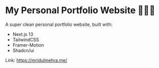 # My Personal Portfolio Website 🧑🏻‍💻

A super clean personal portfolio website, built with:

- Next.js 13
- TailwindCSS
- Framer-Motion
- Shadcn/ui

Link: https://mridulmehra.me/
